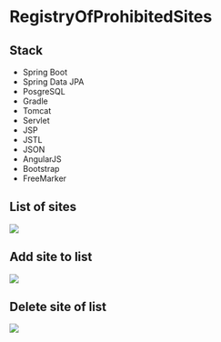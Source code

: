 # RegistryOfProhibitedSites
## Stack
- Spring Boot
- Spring Data JPA
- PosgreSQL
- Gradle
- Tomcat
- Servlet
- JSP
- JSTL
- JSON
- AngularJS
- Bootstrap
- FreeMarker

## List of sites
<img src="https://camo.githubusercontent.com/d37495a8a5f169936326f57ee43367775b9eff32/68747470733a2f2f70702e757365726170692e636f6d2f633833373232342f763833373232343334392f35343232392f6452475f4c625a596549412e6a7067"/>

## Add site to list
<img src="https://camo.githubusercontent.com/2f97c61fd8a35019784d24e5a4d89aa33852460c/68747470733a2f2f70702e757365726170692e636f6d2f633833373232342f763833373232343334392f35343232302f7253596243675a61626d672e6a7067"/>

## Delete site of list
<img src="https://camo.githubusercontent.com/2482ecf516ab5f6671d9a79f3cc1567aac7e36d8/68747470733a2f2f70702e757365726170692e636f6d2f633633393331392f763633393331393336392f34636564622f716f4972386844576747382e6a7067"/>
